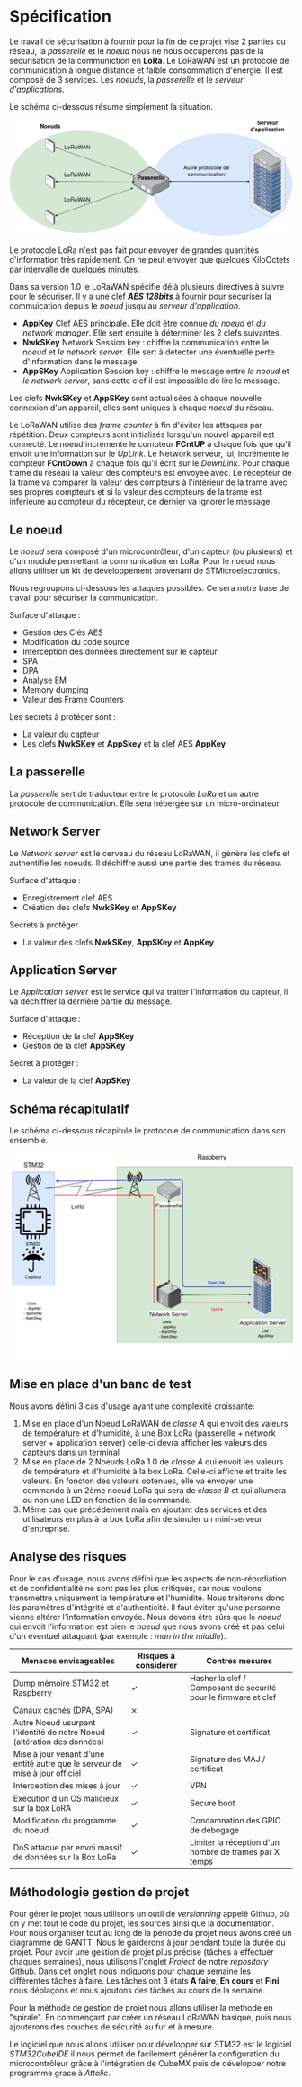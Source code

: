  # Spécification
Le travail de sécurisation à fournir pour la fin de ce projet vise 2 parties du réseau, la *passerelle* et le *noeud* nous ne nous occuperons pas de la sécurisation de la communiction en **LoRa**.
Le LoRaWAN est un protocole de communication à longue distance et faible consommation d'énergie. Il est composé de 3 services. Les *noeuds*, la *passerelle* et le *serveur d'applications*. 

Le schéma ci-dessous résume simplement la situation.

![fonctionnement_lora](../schemas/Schema_LoRaWAN.png "Schéma simplifié")

Le protocole LoRa n'est pas fait pour envoyer de grandes quantités d'information très rapidement. On ne peut envoyer que quelques KiloOctets par intervalle de quelques minutes.

Dans sa version 1.0 le LoRaWAN spécifie déjà plusieurs directives à suivre pour le sécuriser.
Il y a une clef ***AES 128bits*** à fournir pour sécuriser la commuication depuis le *noeud* jusqu'au *serveur d'application*.
- **AppKey** Clef AES principale. Elle doit être connue *du noeud* et *du network manager*. Elle sert ensuite à déterminer les 2 clefs suivantes.
- **NwkSKey** Network Session key : chiffre la communication entre le *noeud* et *le network server*. Elle sert à détecter une éventuelle perte d'information dans le message.
- **AppSKey** Application Session key : chiffre le message entre *le noeud* et *le network server*, sans cette clef il est impossible de lire le message.

Les clefs **NwkSKey** et **AppSKey** sont actualisées à chaque nouvelle connexion d'un appareil, elles sont uniques à chaque *noeud* du réseau.

Le LoRaWAN utilise des *frame counter* à fin d'éviter les attaques par répétition.
Deux compteurs sont initialisés lorsqu'un nouvel appareil est connecté.
Le noeud incrémente le compteur **FCntUP** à chaque fois que qu'il envoit une information sur le *UpLink*. Le Network serveur, lui, incrémente le compteur **FCntDown** à chaque fois qu'il écrit sur le *DownLink*. Pour chaque trame du réseau la valeur des compteurs est envoyée avec. Le récepteur de la trame va comparer la valeur des compteurs à l'intérieur de la trame avec ses propres compteurs et si la valeur des compteurs de la trame est inferieure au compteur du récepteur, ce dernier va ignorer le message.

## Le noeud
Le *noeud* sera composé d'un microcontrôleur, d'un capteur (ou plusieurs) et d'un module permettant la communication en LoRa. Pour le noeud nous allons utiliser un kit de développement provenant de STMicroelectronics.

Nous regroupons ci-dessous les attaques possibles. Ce sera notre base de travail pour sécuriser la communication.

Surface d'attaque : 
-  Gestion des Clés AES
-  Modification du code source
-  Interception des données directement sur le capteur
-  SPA
-  DPA
-  Analyse EM
-  Memory dumping
-  Valeur des Frame Counters

Les secrets à protéger sont :
-  La valeur du capteur
-  Les clefs **NwkSKey** et **AppSkey** et la clef AES **AppKey**

## La passerelle
La *passerelle* sert de traducteur entre le protocole *LoRa* et un autre protocole de communication. Elle sera hébergée sur un micro-ordinateur.

## Network Server
Le *Network server* est le cerveau du réseau LoRaWAN, il génère les clefs et authentifie les noeuds. Il déchiffre aussi une partie des trames du réseau.

Surface d'attaque :
- Enregistrement clef AES
- Création des clefs **NwkSKey** et **AppSKey**

Secrets à protéger
- La valeur des clefs **NwkSKey**, **AppSKey** et **AppKey**

## Application Server
Le *Application server* est le service qui va traiter l'information du capteur, il va déchiffrer la dernière partie du message.

Surface d'attaque :
- Réception de la clef **AppSKey**
- Gestion de la clef **AppSKey**

Secret à protéger :
- La valeur de la clef **AppSKey**

## Schéma récapitulatif

Le schéma ci-dessous récapitule le protocole de communication dans son ensemble.

![fonctionnement_lora_complet](../schemas/Schema_Technique_des_Services.png "Schéma récapitulatif")

## Mise en place d'un banc de test
Nous avons défini 3 cas d'usage ayant une complexité croissante:

1. Mise en place d'un Noeud LoRaWAN de *classe A* qui envoit des valeurs de température et d'humidité, à une Box LoRa (passerelle + network server + application server) celle-ci devra afficher les valeurs des capteurs dans un terminal
2. Mise en place de 2 Noeuds  LoRa 1.0 de *classe A* qui envoit les valeurs de température et d'humidité à la box LoRa. Celle-ci affiche et traite les valeurs. En foncton des valeurs obtenues, elle va envoyer une commande à un 2ème noeud LoRa qui sera de *classe B* et qui allumera ou non une LED en fonction de la commande.
3. Même cas que précédement mais en ajoutant des services et des utilisateurs en plus à la box LoRa afin de simuler un mini-serveur d'entreprise.


## Analyse des risques

Pour le cas d'usage, nous avons défini que les aspects de non-répudiation et de confidentialité ne sont pas les plus critiques, car nous voulons transmettre uniquement la température et l'humidité. Nous traiterons donc les paramètres d'intégrité et d'authenticité.
Il faut éviter qu'une personne vienne altérer l'information envoyée. Nous devons être sûrs que le *noeud* qui envoit l'information est bien le *noeud* que nous avons créé et pas celui d'un éventuel attaquant (par exemple : *man in the middle*).

| Menaces envisageables                                                         | Risques à considérer | Contres mesures                                                  |
|-------------------------------------------------------------------------------|----------------------|------------------------------------------------------------------|
| Dump mémoire STM32 et Raspberry                                               | ✓                    | Hasher la clef / Composant de sécurité pour le firmware et clef  |
| Canaux cachés   (DPA, SPA)                                                    | ⨯                    |                                                                  |
| Autre Noeud usurpant l'identité de notre Noeud (altération des données)       | ✓                    | Signature et certificat                                          |
| Mise à jour venant d'une entité autre que le serveur de mise à jour officiel  | ✓                    | Signature des MAJ / certificat                                   |
| Interception des mises à jour                                                 | ✓                    | VPN                                                              |
| Execution d'un OS malicieux sur la box LoRA                                   | ✓                    | Secure boot                                                      |
| Modification du programme du noeud                                            | ✓                    | Condamnation des GPIO de debogage                                |
| DoS attaque par envoi massif de données sur la Box LoRa                       | ✓                    | Limiter la réception d'un nombre de trames par X temps            |

## Méthodologie gestion de projet

Pour gérer le projet nous utilisons un outil de *versionning* appelé Github, où on y met tout le code du projet, les sources ainsi que la documentation. Pour nous organiser tout au long de la période du projet nous avons créé un diagramme de GANTT. Nous le garderons à jour pendant toute la durée du projet. Pour avoir une gestion de projet plus précise (tâches à effectuer chaques semaines), nous utilisons l'onglet *Project* de notre *repository* Github. Dans cet onglet nous indiquons pour chaque semaine les différentes tâches à faire. Les tâches ont 3 états **A faire**, **En cours** et **Fini** nous déplaçons et nous ajoutons des tâches au cours de la semaine.

Pour la méthode de gestion de projet nous allons utiliser la methode en "spirale". En commençant par créer un réseau LoRaWAN basique, puis nous ajouterons des couches de sécurité au fur et à mesure.

Le logiciel que nous allons utiliser pour développer sur STM32 est le logiciel *STM32CubeIDE* il nous permet de facilement générer la configuration du microcontrôleur grâce à l'intégration de CubeMX puis de développer notre programme grace à *Attolic*.